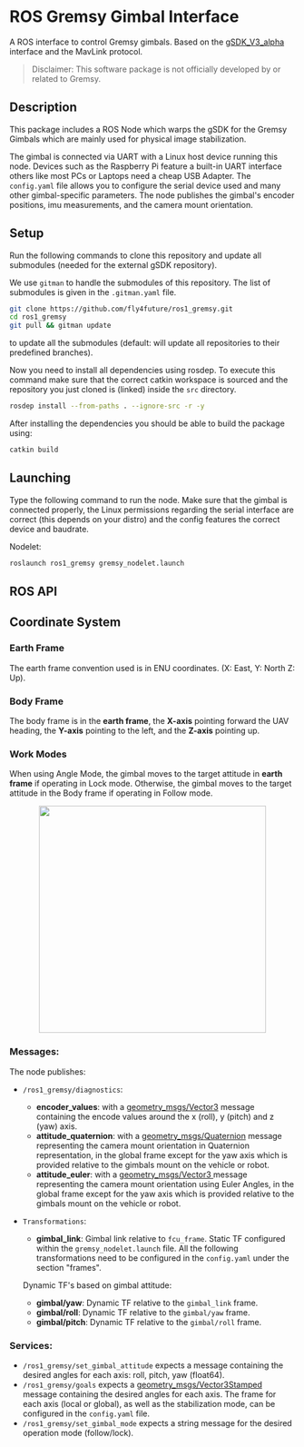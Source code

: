 # ROS Gremsy Gimbal Interface
A ROS interface to control Gremsy gimbals. Based on the [gSDK_V3_alpha]([https://github.com/Gremsy/gSDK](https://github.com/Gremsy/gSDK/tree/gSDK_V3_alpha)) interface and the MavLink protocol.

> Disclaimer: This software package is not officially developed by or related to Gremsy.


## Description
This package includes a ROS Node which warps the gSDK for the Gremsy Gimbals which are mainly used for physical image stabilization.

The gimbal is connected via UART with a Linux host device running this node.
Devices such as the Raspberry Pi feature a built-in UART interface others like most PCs or Laptops need a cheap USB Adapter.
The `config.yaml` file allows you to configure the serial device used and many other gimbal-specific parameters.
The node publishes the gimbal's encoder positions, imu measurements, and the camera mount orientation.

## Setup
Run the following commands to clone this repository and update all submodules (needed for the external gSDK repository).

We use `gitman` to handle the submodules of this repository.
The list of submodules is given in the `.gitman.yaml` file.

```sh
git clone https://github.com/fly4future/ros1_gremsy.git
cd ros1_gremsy
git pull && gitman update
```
to update all the submodules (default: will update all repositories to their predefined branches).

Now you need to install all dependencies using rosdep. To execute this command make sure that the correct catkin workspace is sourced and the repository you just cloned is (linked) inside the `src` directory.
```sh
rosdep install --from-paths . --ignore-src -r -y
```

After installing the dependencies you should be able to build the package using:
```sh
catkin build
```

## Launching
Type the following command to run the node. Make sure that the gimbal is connected properly, the Linux permissions regarding the serial interface are correct (this depends on your distro) and the config features the correct device and baudrate.

Nodelet:
```sh
roslaunch ros1_gremsy gremsy_nodelet.launch
```
## ROS API
## Coordinate System

### Earth Frame
The earth frame convention used is in ENU coordinates. (X: East, Y: North Z: Up).

### Body Frame
The body frame is in the **earth frame**, the **X-axis** pointing forward the UAV heading, the **Y-axis** pointing to the left, and the **Z-axis** pointing up.

### Work Modes
When using Angle Mode, the gimbal moves to the target attitude in **earth frame** if operating in Lock mode. Otherwise, the gimbal moves to the target attitude in the Body frame if operating in Follow mode.

<p align="center">
    <img src="https://github.com/user-attachments/assets/2af6ffc1-1f3a-4776-8f89-32aeaa99a41c" width="400px">
</p>

### Messages:
The node publishes:
- `/ros1_gremsy/diagnostics`:
  - **encoder_values**: with a [geometry_msgs/Vector3](http://docs.ros.org/melodic/api/geometry_msgs/html/msg/Vector3.html) message containing the encode values around the x (roll), y (pitch) and z (yaw) axis.
  - **attitude_quaternion**:  with a [geometry_msgs/Quaternion](http://docs.ros.org/melodic/api/geometry_msgs/html/msg/Quaternion.html) message representing the camera mount orientation in Quaternion representation, in the global frame except for the yaw axis which is provided relative to the gimbals mount on the vehicle or robot.
  - **attitude_euler**:  with a [geometry_msgs/Vector3
](http://docs.ros.org/melodic/api/geometry_msgs/html/msg/Vector3.html) message representing the camera mount orientation using Euler Angles,  in the global frame except for the yaw axis which is provided relative to the gimbals mount on the vehicle or robot.
- `Transformations`:
  - **gimbal_link**: Gimbal link relative to `fcu_frame`. Static TF configured within the `gremsy_nodelet.launch` file.
  All the following transformations need to be configured in the `config.yaml` under the section "frames".
  
  Dynamic TF's based on gimbal attitude:
  - **gimbal/yaw**: Dynamic TF relative to the `gimbal_link` frame.
  - **gimbal/roll**: Dynamic TF relative to the `gimbal/yaw` frame.
  - **gimbal/pitch**: Dynamic TF relative to the `gimbal/roll` frame.
### Services:
- `/ros1_gremsy/set_gimbal_attitude` expects a message containing the desired angles for each axis: roll, pitch, yaw (float64).
- `/ros1_gremsy/goals` expects a [geometry_msgs/Vector3Stamped](http://docs.ros.org/melodic/api/geometry_msgs/html/msg/Vector3Stamped.html) message containing the desired angles for each axis. The frame for each axis (local or global), as well as the stabilization mode, can be configured in the `config.yaml` file.
- `/ros1_gremsy/set_gimbal_mode` expects a string message for the desired operation mode (follow/lock).




